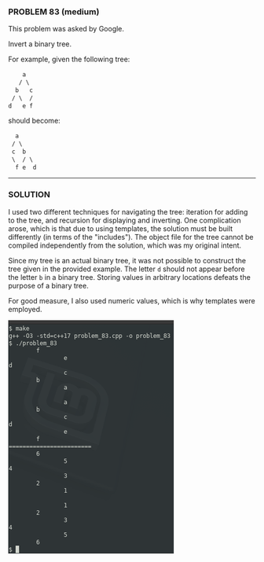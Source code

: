 ### PROBLEM 83 (medium)

This problem was asked by Google.

Invert a binary tree.

For example, given the following tree:
```
    a
   / \
  b   c
 / \  /
d   e f
```
should become:
```
  a
 / \
 c  b
 \  / \
  f e  d
```
---
### SOLUTION

I used two different techniques for navigating the tree: iteration for adding to the tree, and recursion for displaying and inverting. One complication arose, which is that due to using templates, the solution must be built differently (in terms of the "includes"). The object file for the tree cannot be compiled independently from the solution, which was my original intent.

Since my tree is an actual binary tree, it was not possible to construct the tree given in the provided example. The letter `d` should not appear before the letter `b` in a binary tree. Storing values in arbitrary locations defeats the purpose of a binary tree.

For good measure, I also used numeric values, which is why templates were employed.

![output](images/output.png "output")

